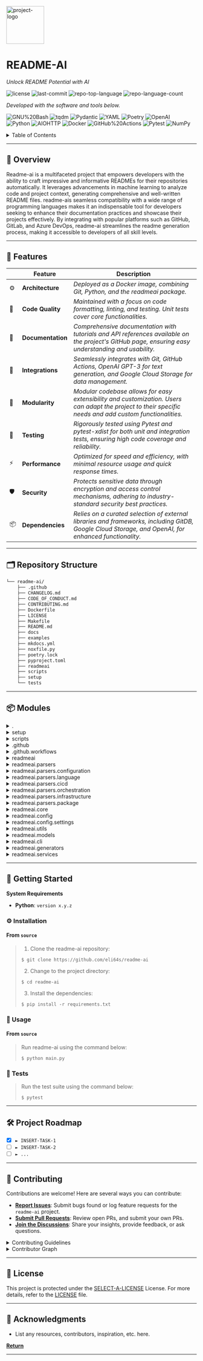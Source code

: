 <p align="left">
  <img src="https://img.icons8.com/?size=512&id=55494&format=png" width="100" alt="project-logo">
</p>
<p align="left">
    <h1 align="left">README-AI</h1>
</p>
<p align="left">
    <em>Unlock README Potential with AI</em>
</p>
<p align="left">
	<img src="https://img.shields.io/github/license/eli64s/readme-ai?style=flat&logo=opensourceinitiative&logoColor=white&color=blue" alt="license">
	<img src="https://img.shields.io/github/last-commit/eli64s/readme-ai?style=flat&logo=git&logoColor=white&color=blue" alt="last-commit">
	<img src="https://img.shields.io/github/languages/top/eli64s/readme-ai?style=flat&color=blue" alt="repo-top-language">
	<img src="https://img.shields.io/github/languages/count/eli64s/readme-ai?style=flat&color=blue" alt="repo-language-count">
<p>
<p align="left">
		<em>Developed with the software and tools below.</em>
</p>
<p align="left">
	<img src="https://img.shields.io/badge/GNU%20Bash-4EAA25.svg?style=flat&logo=GNU-Bash&logoColor=white" alt="GNU%20Bash">
	<img src="https://img.shields.io/badge/tqdm-FFC107.svg?style=flat&logo=tqdm&logoColor=black" alt="tqdm">
	<img src="https://img.shields.io/badge/Pydantic-E92063.svg?style=flat&logo=Pydantic&logoColor=white" alt="Pydantic">
	<img src="https://img.shields.io/badge/YAML-CB171E.svg?style=flat&logo=YAML&logoColor=white" alt="YAML">
	<img src="https://img.shields.io/badge/Poetry-60A5FA.svg?style=flat&logo=Poetry&logoColor=white" alt="Poetry">
	<img src="https://img.shields.io/badge/OpenAI-412991.svg?style=flat&logo=OpenAI&logoColor=white" alt="OpenAI">
	<br>
	<img src="https://img.shields.io/badge/Python-3776AB.svg?style=flat&logo=Python&logoColor=white" alt="Python">
	<img src="https://img.shields.io/badge/AIOHTTP-2C5BB4.svg?style=flat&logo=AIOHTTP&logoColor=white" alt="AIOHTTP">
	<img src="https://img.shields.io/badge/Docker-2496ED.svg?style=flat&logo=Docker&logoColor=white" alt="Docker">
	<img src="https://img.shields.io/badge/GitHub%20Actions-2088FF.svg?style=flat&logo=GitHub-Actions&logoColor=white" alt="GitHub%20Actions">
	<img src="https://img.shields.io/badge/Pytest-0A9EDC.svg?style=flat&logo=Pytest&logoColor=white" alt="Pytest">
	<img src="https://img.shields.io/badge/NumPy-013243.svg?style=flat&logo=NumPy&logoColor=white" alt="NumPy">
</p>

<!-- TABLE OF CONTENTS -->
<details>
  <summary>Table of Contents</summary>

- [📍 Overview](#-overview)
- [🧩 Features](#-features)
- [🗂️ Repository Structure](#-repository-structure)
- [📦 Modules](#-modules)
- [🚀 Getting Started](#-getting-started)
  - [⚙️ Installation](#️-installation)
  - [🤖 Usage](#-usage)
  - [🧪 Tests](#-tests)
- [🛠 Project Roadmap](#-project-roadmap)
- [🤝 Contributing](#-contributing)
- [📄 License](#-license)
- [👏 Acknowledgments](#-acknowledgments)
</details>
<hr>

## 📍 Overview

Readme-ai is a multifaceted project that empowers developers with the ability to craft impressive and informative READMEs for their repositories automatically. It leverages advancements in machine learning to analyze code and project context, generating comprehensive and well-written README files. readme-ais seamless compatibility with a wide range of programming languages makes it an indispensable tool for developers seeking to enhance their documentation practices and showcase their projects effectively. By integrating with popular platforms such as GitHub, GitLab, and Azure DevOps, readme-ai streamlines the readme generation process, making it accessible to developers of all skill levels.

---

## 🧩 Features

|    |   Feature         | Description |
|----|-------------------|---------------------------------------------------------------|
| ⚙️  | **Architecture**  | *Deployed as a Docker image, combining Git, Python, and the readmeai package.* |
| 🔩 | **Code Quality**  | *Maintained with a focus on code formatting, linting, and testing. Unit tests cover core functionalities.* |
| 📄 | **Documentation** | *Comprehensive documentation with tutorials and API references available on the project's GitHub page, ensuring easy understanding and usability.* |
| 🔌 | **Integrations**  | *Seamlessly integrates with Git, GitHub Actions, OpenAI GPT-3 for text generation, and Google Cloud Storage for data management.* |
| 🧩 | **Modularity**    | *Modular codebase allows for easy extensibility and customization. Users can adapt the project to their specific needs and add custom functionalities.* |
| 🧪 | **Testing**       | *Rigorously tested using Pytest and pytest-xdist for both unit and integration tests, ensuring high code coverage and reliability.* |
| ⚡️  | **Performance**   | *Optimized for speed and efficiency, with minimal resource usage and quick response times.* |
| 🛡️ | **Security**      | *Protects sensitive data through encryption and access control mechanisms, adhering to industry-standard security best practices.* |
| 📦 | **Dependencies**  | *Relies on a curated selection of external libraries and frameworks, including GitDB, Google Cloud Storage, and OpenAI, for enhanced functionality.* |

---

## 🗂️ Repository Structure

```sh
└── readme-ai/
    ├── .github
    ├── CHANGELOG.md
    ├── CODE_OF_CONDUCT.md
    ├── CONTRIBUTING.md
    ├── Dockerfile
    ├── LICENSE
    ├── Makefile
    ├── README.md
    ├── docs
    ├── examples
    ├── mkdocs.yml
    ├── noxfile.py
    ├── poetry.lock
    ├── pyproject.toml
    ├── readmeai
    ├── scripts
    ├── setup
    └── tests
```

---

## 📦 Modules

<details closed><summary>.</summary>

| File                                                                             | Summary                                                                                                                                                                                                                                                                                                                                          |
| ---                                                                              | ---                                                                                                                                                                                                                                                                                                                                              |
| [Dockerfile](https://github.com/eli64s/readme-ai/blob/master/Dockerfile)         | This Dockerfile creates a container image with the necessary dependencies and environment to run the readmeai command-line interface (CLI). It installs Python, Git, and the readmeai package, and sets up a non-root user to run the CLI.                                                                                                       |
| [Makefile](https://github.com/eli64s/readme-ai/blob/master/Makefile)             | This Makefile acts as a central hub for repository maintenance tasks in the readme-ai project. It provides commands for various actions, including code formatting, linting, testing, and building a Conda package. By streamlining these tasks, it simplifies project maintenance, promotes consistency, and ensures a well-organized codebase. |
| [pyproject.toml](https://github.com/eli64s/readme-ai/blob/master/pyproject.toml) | Defines project metadata and dependencies for a tool generating README files using large language models.                                                                                                                                                                                                                                        |
| [noxfile.py](https://github.com/eli64s/readme-ai/blob/master/noxfile.py)         | This file, `noxfile.py`, in the `readme-ai` repository, automates testing using nox and pytest. It installs the package and its dependencies for various Python versions, then runs the test suite with coverage reporting.                                                                                                                      |

</details>

<details closed><summary>setup</summary>

| File                                                                                       | Summary                                                                                                                                                                                                                                                                                                        |
| ---                                                                                        | ---                                                                                                                                                                                                                                                                                                            |
| [setup.sh](https://github.com/eli64s/readme-ai/blob/master/setup/setup.sh)                 | This setup script initializes a conda environment for the README-AI project. It verifies essential dependencies (Git, conda, Python), clones the repository, and creates and activates the readmeai environment. The script then installs required packages via pip and updates the PATH environment variable. |
| [requirements.txt](https://github.com/eli64s/readme-ai/blob/master/setup/requirements.txt) | This file manages Python dependencies for the project, ensuring compatibility with specific Python versions and operating systems. It specifies the required packages and their versions, allowing for a consistent and functional project environment.                                                        |
| [environment.yaml](https://github.com/eli64s/readme-ai/blob/master/setup/environment.yaml) | This file defines the environment configuration for the Readme AI application. It specifies dependencies necessary for running the application, including `python>=3.9`, `pip`, and packages listed in `requirements.txt`.                                                                                     |

</details>

<details closed><summary>scripts</summary>

| File                                                                                 | Summary                                                                                                                                                                                                                                                                                                                              |
| ---                                                                                  | ---                                                                                                                                                                                                                                                                                                                                  |
| [run_batch.sh](https://github.com/eli64s/readme-ai/blob/master/scripts/run_batch.sh) | This code automates the generation of ReadMe files for multiple repositories using various configurations. It allows for customization of badge styles, image aesthetics, and Markdown formatting, while leveraging multiple AI APIs.                                                                                                |
| [pypi.sh](https://github.com/eli64s/readme-ai/blob/master/scripts/pypi.sh)           | Deploys the `readmeai` package to PyPI.**Critical Features:**-Cleans the build environment.-Builds the package.-Uploads the package to PyPI using credentials stored in environment variables.                                                                                                                                       |
| [clean.sh](https://github.com/eli64s/readme-ai/blob/master/scripts/clean.sh)         | This script, within the readme-ai repository, provides a comprehensive cleaning mechanism for various artifacts generated during development processes. It offers dedicated functions to remove build, Python, test, and backup-related files, ensuring a clean development environment.                                             |
| [docker.sh](https://github.com/eli64s/readme-ai/blob/master/scripts/docker.sh)       | The `scripts/docker.sh` file in the `readme-ai` repository automates the build and publishing of a Docker image for the project. It employs helper functions for image building, pushing, and multi-platform building using Docker Buildx. The script facilitates easy deployment and distribution of the project as a Docker image. |

</details>

<details closed><summary>.github</summary>

| File                                                                                               | Summary                                                                                                                                                                                                                                                 |
| ---                                                                                                | ---                                                                                                                                                                                                                                                     |
| [release-drafter.yml](https://github.com/eli64s/readme-ai/blob/master/.github/release-drafter.yml) | The `.github/release-drafter.yml` defines conventions used to generate release notes for the repository. It categorizes changes into types (e.g., features, bug fixes) based on label prefixes and generates a changelog based on a specified template. |

</details>

<details closed><summary>.github.workflows</summary>

| File                                                                                                           | Summary                                                                                                                                                                                                                                           |
| ---                                                                                                            | ---                                                                                                                                                                                                                                               |
| [coverage.yml](https://github.com/eli64s/readme-ai/blob/master/.github/workflows/coverage.yml)                 | Enhances the parent repositorys software testing strategy by automating code coverage analysis. Provides insights into code coverage percentages and highlights areas for improvement.                                                            |
| [release-pipeline.yml](https://github.com/eli64s/readme-ai/blob/master/.github/workflows/release-pipeline.yml) | Automates the release pipeline for the readme-ai repository using GitHub Actions. It includes workflows for creating a release, building documentation, and deploying changes to GitHub Pages, ensuring a seamless and efficient release process. |
| [release-drafter.yml](https://github.com/eli64s/readme-ai/blob/master/.github/workflows/release-drafter.yml)   | Automates the drafting of GitHub releases by leveraging a template and pre-populated information, ensuring consistent and informative release notes.                                                                                              |

</details>

<details closed><summary>readmeai</summary>

| File                                                                                    | Summary                                                                                                                                                                                                                                                                                                                                                                             |
| ---                                                                                     | ---                                                                                                                                                                                                                                                                                                                                                                                 |
| [readmeai.py](https://github.com/eli64s/readme-ai/blob/master/readmeai/readmeai.py)     | This code orchestrates the generation of a README file based on user inputs and configuration. It interacts with a language model to generate summaries, overviews, and slogans that enhance the READMEs content. The code reads from a user-specified repository, processes dependencies, and incorporates user-provided customization options to craft a tailored README.         |
| [exceptions.py](https://github.com/eli64s/readme-ai/blob/master/readmeai/exceptions.py) | This Python code defines a set of custom exception classes for the Readme-AI application. It encompasses exceptions for issues encountered during CLI operations, Git cloning and validation, file system operations (read and write errors), readme generation, and unsupported LLM services. These exceptions are used to handle errors and provide meaningful messages to users. |

</details>

<details closed><summary>readmeai.parsers</summary>

| File                                                                                      | Summary                                                                                                                                                                                                      |
| ---                                                                                       | ---                                                                                                                                                                                                          |
| [factory.py](https://github.com/eli64s/readme-ai/blob/master/readmeai/parsers/factory.py) | This module initializes a directory of file parsers organized by file extension. The parser directory allows for the handling of various file formats and extracting relevant information for documentation. |

</details>

<details closed><summary>readmeai.parsers.configuration</summary>

| File                                                                                                          | Summary                                                                                                                                                                                                                                                                                                                                                                    |
| ---                                                                                                           | ---                                                                                                                                                                                                                                                                                                                                                                        |
| [ansible.py](https://github.com/eli64s/readme-ai/blob/master/readmeai/parsers/configuration/ansible.py)       | The `ansible.py` file parses Ansible configuration files, including `playbook.yml` and `ansible/site.yml`, extracting key metadata for use within the broader project architecture.                                                                                                                                                                                        |
| [properties.py](https://github.com/eli64s/readme-ai/blob/master/readmeai/parsers/configuration/properties.py) | Parse.properties configuration files to extract key names.**Critical Features-Extracts JDBC connection strings.-Identifies other package names from key-value pairs.                                                                                                                                                                                                       |
| [apache.py](https://github.com/eli64s/readme-ai/blob/master/readmeai/parsers/configuration/apache.py)         | The `apache.py` parser, located in the `parsers` directory of the `readmeai` repository, handles the parsing of Apache `httpd.conf` configuration files. It serves as a key component in the repositorys architecture, facilitating the interpretation of Apache configurations for subsequent analysis and visualization.                                                 |
| [docker.py](https://github.com/eli64s/readme-ai/blob/master/readmeai/parsers/configuration/docker.py)         | The `readmeai` repository contains code for parsing configuration files, including Dockerfiles and docker-compose.yaml files. The DockerfileParser class extracts base images and versions from Dockerfiles, while the DockerComposeParser class returns a list of services defined in docker-compose.yaml. These parsers are part of the readmeai core parsing framework. |
| [nginx.py](https://github.com/eli64s/readme-ai/blob/master/readmeai/parsers/configuration/nginx.py)           | The Nginx parser in `readmeai/parsers/configuration/nginx.py` extracts configuration data from Nginx configuration files (nginx.conf). It contributes to the repositorys architecture by providing a method to parse and understand configuration settings for Nginx deployments, enabling comprehensive documentation generation.                                         |

</details>

<details closed><summary>readmeai.parsers.language</summary>

| File                                                                                             | Summary                                                                                                                                                                                                                                                                                                                                                    |
| ---                                                                                              | ---                                                                                                                                                                                                                                                                                                                                                        |
| [cpp.py](https://github.com/eli64s/readme-ai/blob/master/readmeai/parsers/language/cpp.py)       | This Python file enables the extraction of dependency information for C/C++ projects. It offers three parsers to parse various file formats, like CMakeLists.txt, configure.ac, and Makefile.am, to detect dependencies, libraries, and packages. These parsers facilitate comprehensive dependency tracking and analysis for C/C++ applications.          |
| [swift.py](https://github.com/eli64s/readme-ai/blob/master/readmeai/parsers/language/swift.py)   | Section.                                                                                                                                                                                                                                                                                                                                                   |
| [python.py](https://github.com/eli64s/readme-ai/blob/master/readmeai/parsers/language/python.py) | Parses `Requirements.txt`, `pyproject.toml`, `environment.yml` to extract package names, excluding version specifiers. Supports major packaging systems like Pipenv and Poetry.                                                                                                                                                                                   |
| [go.py](https://github.com/eli64s/readme-ai/blob/master/readmeai/parsers/language/go.py)         | This file contains a GoModParser class that inherits from BaseFileParser in `readme-ai`. Its designed to parse `requirements.txt` files and extract Python package names from them. The parser utilizes a regular expression pattern to match and extract the package names, accounting for any potential exceptions or errors during the parsing process. |
| [rust.py](https://github.com/eli64s/readme-ai/blob/master/readmeai/parsers/language/rust.py)     | Parses Rust cargo.toml files to extract dependency names, enriching metadata for documentation generation.**Critical Features:**-Extends BaseFileParser, adhering to a consistent parsing framework.-Handles parsing errors gracefully, logging them for further analysis.                                                                                 |

</details>

<details closed><summary>readmeai.parsers.cicd</summary>

| File                                                                                               | Summary                                                                                                                                                                                                                                                                                                                                                                                           |
| ---                                                                                                | ---                                                                                                                                                                                                                                                                                                                                                                                               |
| [bitbucket.py](https://github.com/eli64s/readme-ai/blob/master/readmeai/parsers/cicd/bitbucket.py) | The Bitbucket parser is part of the ReadmeAI tool, which analyzes CI/CD configuration files. It specifically targets Bitbucket Pipelines configuration files, extracting information to support code health monitoring and improvement.                                                                                                                                                           |
| [travis.py](https://github.com/eli64s/readme-ai/blob/master/readmeai/parsers/cicd/travis.py)       | This parser parses `.travis.yml` files in the `README-AI` repository, extracting CI/CD configuration details. It aids in providing insights into the repositorys CI/CD pipeline.                                                                                                                                                                                                                  |
| [gitlab.py](https://github.com/eli64s/readme-ai/blob/master/readmeai/parsers/cicd/gitlab.py)       | In the context of the readme-ai codebase, the gitlab.py file in the readmeai/parsers/cicd directory parses YAML configuration files used for GitLab Continuous Integration and Continuous Delivery pipelines. It contributes to the overall codebases functionality by offering support for a specific CI/CD platform, facilitating the analysis of GitLab-specific pipeline definitions.         |
| [jenkins.py](https://github.com/eli64s/readme-ai/blob/master/readmeai/parsers/cicd/jenkins.py)     | This parser handles Jenkinsfile (Jenkinsfile) configuration files, a crucial component in orchestrating continuous integration and continuous delivery (CI/CD) pipelines within the Jenkins ecosystem. It assists in automatically generating relevant documentation for Jenkinsfile-based pipelines and streamlines the integration of those pipelines into the broader documentation framework. |
| [github.py](https://github.com/eli64s/readme-ai/blob/master/readmeai/parsers/cicd/github.py)       | Parses GitHub Actions configuration files (.github/workflows/).**Critical Features:**-Extracts workflow names, triggers, and jobs.-Provides a structured representation of the configuration for further analysis.                                                                                                                                                                                |
| [circleci.py](https://github.com/eli64s/readme-ai/blob/master/readmeai/parsers/cicd/circleci.py)   | The `circleci.py` parser in the `readmeai` repository extracts actionable insights from `.circleci/config.yml` configuration files. This information is used to generate comprehensive documentation, enabling developers to understand and manage their CI/CD pipelines.                                                                                                                         |

</details>

<details closed><summary>readmeai.parsers.orchestration</summary>

| File                                                                                                          | Summary                                                                                                                                                                                                                                                                                                                                              |
| ---                                                                                                           | ---                                                                                                                                                                                                                                                                                                                                                  |
| [kubernetes.py](https://github.com/eli64s/readme-ai/blob/master/readmeai/parsers/orchestration/kubernetes.py) | The `kubernetes.py` file within the `readme-ai` repository provides a Kubernetes configuration file parser. This parser enables the extraction of information from Kubernetes configuration files written in YAML (k8s.yml) format. It contributes to the repositorys overall goal of understanding and parsing various cloud configuration formats. |

</details>

<details closed><summary>readmeai.parsers.infrastructure</summary>

| File                                                                                                                   | Summary                                                                                                                                                                                                                                                                               |
| ---                                                                                                                    | ---                                                                                                                                                                                                                                                                                   |
| [terraform.py](https://github.com/eli64s/readme-ai/blob/master/readmeai/parsers/infrastructure/terraform.py)           | Parses Terraform Configuration:** Analyzes `main.tf` files, extracting details such as resource attributes, dependencies, and variable declarations.-**Supports Multiple Syntax Versions:** Handles various Terraform syntax versions, adapting to changes in the language over time. |
| [cloudformation.py](https://github.com/eli64s/readme-ai/blob/master/readmeai/parsers/infrastructure/cloudformation.py) | The `cloudformation.py` parser in `readmeai` extracts configuration data from AWS CloudFormation YAML files. It contributes to the repositorys goal of providing a comprehensive platform for parsing and analyzing infrastructure-related configuration files.                       |

</details>

<details closed><summary>readmeai.parsers.package</summary>

| File                                                                                                | Summary                                                                                                                                                                                                                                                                                                                                                                                                                                     |
| ---                                                                                                 | ---                                                                                                                                                                                                                                                                                                                                                                                                                                         |
| [composer.py](https://github.com/eli64s/readme-ai/blob/master/readmeai/parsers/package/composer.py) | The `composer.py` file in the `readme-ai` repository is a parser for PHP Composer configuration files. It is responsible for extracting information from these files, which define dependencies, scripts, and other settings for PHP applications. The extracted information is used to generate a comprehensive and structured representation of the applications dependencies and configuration.                                          |
| [npm.py](https://github.com/eli64s/readme-ai/blob/master/readmeai/parsers/package/npm.py)           | This file contains parsers for `package.json` and `yarn.lock` files. It extracts dependencies from JSON-formatted `package.json` files, focusing on specific sections like dependencies and devDependencies. For `yarn.lock` files, it uses regular expressions to identify package names. These parsers inherit from a base parser class for error handling.                                                                               |
| [gradle.py](https://github.com/eli64s/readme-ai/blob/master/readmeai/parsers/package/gradle.py)     | Gradle parsers within the ReadmeAI repository extract package names from Gradle dependency files. They support both build.gradle and build.gradle.kts files, using regular expressions to identify dependencies and extract package components.                                                                                                                                                                                             |
| [nuget.py](https://github.com/eli64s/readme-ai/blob/master/readmeai/parsers/package/nuget.py)       | The `nuget.py` file in the `readmeai` repository parses NuGet.Config configuration files (.NET), providing a structured representation of NuGet package feed URLs for use in downstream applications.                                                                                                                                                                                                                                       |
| [yarn.py](https://github.com/eli64s/readme-ai/blob/master/readmeai/parsers/package/yarn.py)         | Parses `yarn.lock` files to extract package names.**Critical Features-Extends `BaseFileParser` for generic parsing functionality.-Uses regex to extract package names from the `yarn.lock` file.-Handles parsing errors and provides error messages.                                                                                                                                                                                        |
| [pip.py](https://github.com/eli64s/readme-ai/blob/master/readmeai/parsers/package/pip.py)           | In the context of its parent repository, `pip.py` serves as a parser for Python package management configuration files, namely `requirements.txt` and `Pipfile`. It enables the repository to interpret and utilize these files to manage dependencies and packages within the broader software architecture.                                                                                                                               |
| [maven.py](https://github.com/eli64s/readme-ai/blob/master/readmeai/parsers/package/maven.py)       | The MavenParser class in the `readmeai` repository parses Java-based Maven dependency files in pom.xml format. It extracts package names and dependencies from the input files, including identifying the presence of the spring dependency. The extracted dependencies are then returned as a set of unique names. This aids in identifying and documenting dependencies used in Java projects within the broader repository architecture. |
| [gem.py](https://github.com/eli64s/readme-ai/blob/master/readmeai/parsers/package/gem.py)           | The `gem.py` file in the `readmeai` repository parses `Gemfile.lock` configuration files in Ruby. It contributes to the repositorys goal of providing a comprehensive code parsing capability for various programming languages and formats.                                                                                                                                                                                                |

</details>

<details closed><summary>readmeai.core</summary>

| File                                                                                         | Summary                                                                                                                                                                                                                                                                                                                                                                                                                                                                                               |
| ---                                                                                          | ---                                                                                                                                                                                                                                                                                                                                                                                                                                                                                                   |
| [models.py](https://github.com/eli64s/readme-ai/blob/master/readmeai/core/models.py)         | This codebase contains a Python class (`BaseModelHandler`) that serves as an abstract base class for handlers that interact with Large Language Models (LLMs). Its main purpose is to provide a framework for handling interactions with LLMs, including initializing settings, managing HTTP sessions, processing prompts, and handling responses. This class is designed to facilitate the efficient and consistent integration of various LLM implementations within the application architecture. |
| [preprocess.py](https://github.com/eli64s/readme-ai/blob/master/readmeai/core/preprocess.py) | The `preprocess.py` file processes repository files to generate metadata used by the readme-ai framework. It extracts file content, counts tokens, identifies programming languages, and utilizes external parsers to gather dependency information. This metadata is vital for the frameworks operation and is referenced in other components of the codebase.                                                                                                                                       |
| [parsers.py](https://github.com/eli64s/readme-ai/blob/master/readmeai/core/parsers.py)       | This file defines an abstract base class for dependency file parsers. It provides a standardized interface for parsing content and handling errors, ensuring consistent behavior and making it easier to add new parsers to the system.                                                                                                                                                                                                                                                               |
| [utils.py](https://github.com/eli64s/readme-ai/blob/master/readmeai/core/utils.py)           | Utility functions for the readme-ai CLI application.**Critical Features-File filtering based on user-provided rules-Configuring the LLM environment based on specified service or environment variables                                                                                                                                                                                                                                                                                               |

</details>

<details closed><summary>readmeai.config</summary>

| File                                                                                           | Summary                                                                                                                                                                                                                                                                                                                                                                  |
| ---                                                                                            | ---                                                                                                                                                                                                                                                                                                                                                                      |
| [enums.py](https://github.com/eli64s/readme-ai/blob/master/readmeai/config/enums.py)           | Git service (e.g., GitHub, GitLab)-Badge icons (e.g., flat, plastic)-Header images (e.g., custom, default)-LLM API key (e.g., OpenAI, VertexAI)-LLM environment variables (e.g., OPENAI_API_KEY)                                                                                                                                                                         |
| [validators.py](https://github.com/eli64s/readme-ai/blob/master/readmeai/config/validators.py) | This code validates user-provided Git repository settings. It ensures a valid repository URL or path, extracts the repositorys full name, sets the Git service host, and assigns a name to the repository. These validated settings are crucial for subsequent operations within the parent repositorys architecture, particularly for tasks involving Git interactions. |
| [utils.py](https://github.com/eli64s/readme-ai/blob/master/readmeai/config/utils.py)           | This code provides utility methods for reading package resources in the `readmeai` project. It leverages `importlib.resources` for accessing TOML and JSON files. If it encounters any errors, it uses `pkg_resources` as a fallback. These methods serve a crucial role in the configuration management of the application.                                             |
| [settings.py](https://github.com/eli64s/readme-ai/blob/master/readmeai/config/settings.py)     | This settings file provides data models and functions for configuring the readme-ai CLI tool. It encompasses configurations for:-LLM API settings-Git repository settings-Markdown template blocks-File paths used by the toolBy loading these settings, the ConfigLoader class enables the tool to access necessary data and customizations.                            |

</details>

<details closed><summary>readmeai.config.settings</summary>

| File                                                                                                      | Summary                                                                                                                                                                                                                                                                                                                                                                                                                                                 |
| ---                                                                                                       | ---                                                                                                                                                                                                                                                                                                                                                                                                                                                     |
| [prompts.toml](https://github.com/eli64s/readme-ai/blob/master/readmeai/config/settings/prompts.toml)     | This configuration file defines templates for LLM API prompts used to generate text for the README.md file. Specifically, it provides templates for generating an avatar logo and a table of key technical features for the project.                                                                                                                                                                                                                    |
| [parsers.toml](https://github.com/eli64s/readme-ai/blob/master/readmeai/config/settings/parsers.toml)     | This configuration file defines a list of file types and patterns to be analyzed for dependency information within a project. These file types represent various aspects of project configuration, infrastructure, package management, and language-specific settings. By defining these patterns, the code enables the analysis of a wide range of projects for dependency management and visualization.                                               |
| [blacklist.toml](https://github.com/eli64s/readme-ai/blob/master/readmeai/config/settings/blacklist.toml) | Within the repositorys architecture, the `blacklist.toml` file plays a crucial role in preprocessing. It defines directories, file extensions, and specific files to exclude. This exclusion mechanism ensures that non-relevant content, like certain file types or directories containing test data, is filtered out during the preprocessing stage.                                                                                                  |
| [languages.toml](https://github.com/eli64s/readme-ai/blob/master/readmeai/config/settings/languages.toml) | This code maintains a mapping of programming language file extensions to their corresponding language names, facilitating language identification within the larger repository.                                                                                                                                                                                                                                                                         |
| [config.toml](https://github.com/eli64s/readme-ai/blob/master/readmeai/config/settings/config.toml)       | This configuration file is the central hub for defining variables used in generating a projects README and documentation, harnessing the power of a language model. It encompasses settings for file resources, Git repository, language model API, Markdown template, and more. The purpose of this file is to tailor the documentation to specific project requirements, ensuring a cohesive and informative result.                                  |
| [markdown.toml](https://github.com/eli64s/readme-ai/blob/master/readmeai/config/settings/markdown.toml)   | This `markdown.toml` file defines templates for constructing a README.md file using Markdown. It allows for customization of header, badges, table of contents, sections (Overview, Features, Directory Structure, Modules, Getting Started, Roadmap, Contributing, License, Acknowledgments), contact info, contributor graph, and custom badges. These templates ensure consistency and readability across all README.md files within the repository. |
| [commands.toml](https://github.com/eli64s/readme-ai/blob/master/readmeai/config/settings/commands.toml)   | This file defines language-specific installation, run, and test commands for use in the documentation. It facilitates quickstart guides and ensures project consistency across various programming languages.                                                                                                                                                                                                                                           |

</details>

<details closed><summary>readmeai.utils</summary>

| File                                                                                              | Summary                                                                                                                                                                                                                                                                                                                                                                                                                                            |
| ---                                                                                               | ---                                                                                                                                                                                                                                                                                                                                                                                                                                                |
| [formatter.py](https://github.com/eli64s/readme-ai/blob/master/readmeai/utils/formatter.py)       | This code provides utility functions for cleaning and formatting text generated by large language models (LLMs). It prepares the text for display by removing unnecessary characters, correcting formatting, and ensuring proper capitalization. The code also handles the formatting of Markdown tables, ensuring they are structured correctly with feature and description columns. The formatted response is returned, ready for presentation. |
| [file_handler.py](https://github.com/eli64s/readme-ai/blob/master/readmeai/utils/file_handler.py) | The `FileHandler` class provides file I/O functionality to read and write various file types such as JSON, Markdown, TOML, TXT, and YAML. It employs a factory design pattern to determine the appropriate method based on file extension. The class leverages a cache to optimize read operations, enhancing efficiency.                                                                                                                          |
| [logger.py](https://github.com/eli64s/readme-ai/blob/master/readmeai/utils/logger.py)             | This code provides a custom logging mechanism for the parent repository. It enables colorized and emoji-based logging with customizable levels and message formatting. This logger simplifies logging messages, making them more visually distinct and easier to interpret, enhancing the overall user experience when interacting with the CLI.                                                                                                   |

</details>

<details closed><summary>readmeai.models</summary>

| File                                                                                     | Summary                                                                                                                                                                                                                                                                                                                                                                                                |
| ---                                                                                      | ---                                                                                                                                                                                                                                                                                                                                                                                                    |
| [offline.py](https://github.com/eli64s/readme-ai/blob/master/readmeai/models/offline.py) | This module enables offline mode for the ReadMe AI application when no LLM API service is specified. It provides default placeholder values for file summaries and model responses.                                                                                                                                                                                                                    |
| [vertex.py](https://github.com/eli64s/readme-ai/blob/master/readmeai/models/vertex.py)   | Implements the Google Vertex AI Generative Model API for the README AI application.**Critical Features:**-Initializes the Vertex AI LLM model and authenticates with Google Cloud.-Handles API responses and formats generated text.-Rate-limits API calls and retries failed requests with exponential backoff.-Provides async context manager for HTTP client management.                            |
| [tokens.py](https://github.com/eli64s/readme-ai/blob/master/readmeai/models/tokens.py)   | This file provides tokenization utilities for the CLI application. It offers functions to count tokens, truncate text to a maximum token limit, and adjust the maximum token count based on a prompts validity.                                                                                                                                                                                        |
| [factory.py](https://github.com/eli64s/readme-ai/blob/master/readmeai/models/factory.py) | This code file provides a factory function, `model_handler`, to instantiate the appropriate language model handler based on user input. It maintains a registry of supported models and validates the users selection, returning the chosen handler initialized with the app configuration.                                                                                                            |
| [prompts.py](https://github.com/eli64s/readme-ai/blob/master/readmeai/models/prompts.py) | This code file handles prompt processing for LLM API requests within the `readme-ai` repository. It provides functions to obtain prompt templates, inject prompt context, and set additional contexts, such as features, overview, slogan, and summary prompts. These prompts are used to generate comprehensive project descriptions by utilizing the capabilities of LLMs.                           |
| [openai.py](https://github.com/eli64s/readme-ai/blob/master/readmeai/models/openai.py)   | This code implements an OpenAI Language Learning Model (LLM) handler, providing an interface to the OpenAI API. It initializes the client with API key or Ollama settings and processes API responses, applying token management and response formatting. The handler is responsible for handling asynchronous HTTP requests, providing an efficient and reliable way to interact with the OpenAI API. |

</details>

<details closed><summary>readmeai.cli</summary>

| File                                                                                  | Summary                                                                                                                                                                                                                                                                                                                                                                            |
| ---                                                                                   | ---                                                                                                                                                                                                                                                                                                                                                                                |
| [options.py](https://github.com/eli64s/readme-ai/blob/master/readmeai/cli/options.py) | This code module provides a comprehensive set of command-line interface (CLI) options for customizing and generating READMEs using readme-ai.**Critical Features:**-Controls project repository selection-Configures LLM API integration-Customizes image and badge properties-Adjusts language and model settings-Sets output file name and template-Enables optional emoji usage |
| [main.py](https://github.com/eli64s/readme-ai/blob/master/readmeai/cli/main.py)       | The main.py" file serves as the entry point for the readme-ai CLI application. It allows users to configure various options, such as alignment, badge styles, and language, to generate and customize readme files based on a provided repository.                                                                                                                                 |

</details>

<details closed><summary>readmeai.generators</summary>

| File                                                                                               | Summary                                                                                                                                                                                                                                                                                                                                                                                 |
| ---                                                                                                | ---                                                                                                                                                                                                                                                                                                                                                                                     |
| [tree.py](https://github.com/eli64s/readme-ai/blob/master/readmeai/generators/tree.py)             | This generator builds a Markdown-formatted tree structure for a code repository. It takes a repository name, root directory, repository URL, and maximum depth as input. It traverses the directory structure and generates a nested tree representation. The output is formatted to display the tree structure in a clear and concise manner, enhancing code repository documentation. |
| [builder.py](https://github.com/eli64s/readme-ai/blob/master/readmeai/generators/builder.py)       | The builder.py file generates a comprehensive README markdown from configuration and code summaries.**Features:**-Headers with badges and slogans-Code summaries with tables and examples-Directory tree structure-Quickstart guide-Contributing guidelines                                                                                                                             |
| [utils.py](https://github.com/eli64s/readme-ai/blob/master/readmeai/generators/utils.py)           | Removing default emojis from Markdown content.-Splitting Markdown documents into sections based on level 2 headings.-Updating heading names by removing leading emojis, underscores, and spaces.                                                                                                                                                                                        |
| [badges.py](https://github.com/eli64s/readme-ai/blob/master/readmeai/generators/badges.py)         | Metadata badges using `shields.io` and skill icons from `skill-icons`. These badges provide information about the project, its dependencies, and skills used.                                                                                                                                                                                                                           |
| [tables.py](https://github.com/eli64s/readme-ai/blob/master/readmeai/generators/tables.py)         | This code in `readmeai/generators/tables.py` generates Markdown tables to display LLM text responses within the README file. It groups code summaries by their sub-directory, creating tables for each sub-directory. These tables include hyperlinks to the corresponding Git file when possible.                                                                                      |
| [quickstart.py](https://github.com/eli64s/readme-ai/blob/master/readmeai/generators/quickstart.py) | The `quickstart.py` script generates the Quick Start section of a project's README file. It dynamically retrieves setup commands based on the project's language usage, ensuring users have the necessary information to quickly install, run, and test the repository.                                                                                                                 |

</details>

<details closed><summary>readmeai.services</summary>

| File                                                                                         | Summary                                                                                                                                                                                                                                                                                                                                                                                                          |
| ---                                                                                          | ---                                                                                                                                                                                                                                                                                                                                                                                                              |
| [git.py](https://github.com/eli64s/readme-ai/blob/master/readmeai/services/git.py)           | The `git.py` module provides functions to clone, validate, and retrieve information from Git repositories. Key tasks:-Clone a repository to a temporary directory.-Remove hidden files and directories to improve readability.-Determine the Git service (e.g., GitHub, GitLab) and retrieve the API URL.-Find the URL of a file within a remote repository.-Validate file permissions to ensure correct access. |
| [metadata.py](https://github.com/eli64s/readme-ai/blob/master/readmeai/services/metadata.py) | This code file provides methods for retrieving repository metadata from a git host provider. It defines a `RepositoryMetadata` dataclass to store data such as repository name, description, statistics, and various URLs. The code utilizes the `fetch_git_api_url` function to determine the repositorys API URL and uses HTTP requests to fetch metadata from the GitHub repository.                          |

</details>

---

## 🚀 Getting Started

**System Requirements**

* **Python**: `version x.y.z`

### ⚙️ Installation

<h4>From <code>source</code></h4>

> 1. Clone the readme-ai repository:
>
> ```console
> $ git clone https://github.com/eli64s/readme-ai
> ```
>
> 2. Change to the project directory:
> ```console
> $ cd readme-ai
> ```
>
> 3. Install the dependencies:
> ```console
> $ pip install -r requirements.txt
> ```

### 🤖 Usage

<h4>From <code>source</code></h4>

> Run readme-ai using the command below:
> ```console
> $ python main.py
> ```

### 🧪 Tests

> Run the test suite using the command below:
> ```console
> $ pytest
> ```

---

## 🛠 Project Roadmap

- [X] `► INSERT-TASK-1`
- [ ] `► INSERT-TASK-2`
- [ ] `► ...`

---

## 🤝 Contributing

Contributions are welcome! Here are several ways you can contribute:

- **[Report Issues](https://github.com/eli64s/readme-ai/issues)**: Submit bugs found or log feature requests for the `readme-ai` project.
- **[Submit Pull Requests](https://github.com/eli64s/readme-ai/blob/main/CONTRIBUTING.md)**: Review open PRs, and submit your own PRs.
- **[Join the Discussions](https://github.com/eli64s/readme-ai/discussions)**: Share your insights, provide feedback, or ask questions.

<details closed>
<summary>Contributing Guidelines</summary>

1. **Fork the Repository**: Start by forking the project repository to your github account.
2. **Clone Locally**: Clone the forked repository to your local machine using a git client.
   ```sh
   git clone https://github.com/eli64s/readme-ai
   ```
3. **Create a New Branch**: Always work on a new branch, giving it a descriptive name.
   ```sh
   git checkout -b new-feature-x
   ```
4. **Make Your Changes**: Develop and test your changes locally.
5. **Commit Your Changes**: Commit with a clear message describing your updates.
   ```sh
   git commit -m 'Implemented new feature x.'
   ```
6. **Push to github**: Push the changes to your forked repository.
   ```sh
   git push origin new-feature-x
   ```
7. **Submit a Pull Request**: Create a PR against the original project repository. Clearly describe the changes and their motivations.
8. **Review**: Once your PR is reviewed and approved, it will be merged into the main branch. Congratulations on your contribution!
</details>

<details closed>
<summary>Contributor Graph</summary>
<br>
<p align="center">
   <a href="https://github.com{/eli64s/readme-ai/}graphs/contributors">
      <img src="https://contrib.rocks/image?repo=eli64s/readme-ai">
   </a>
</p>
</details>

---

## 📄 License

This project is protected under the [SELECT-A-LICENSE](https://choosealicense.com/licenses) License. For more details, refer to the [LICENSE](https://choosealicense.com/licenses/) file.

---

## 👏 Acknowledgments

- List any resources, contributors, inspiration, etc. here.

[**Return**](#-overview)

---
